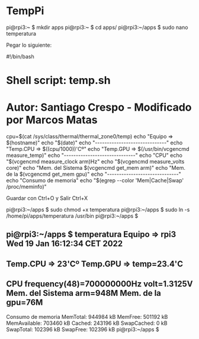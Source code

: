 # TempPi
pi@rpi3:~ $ mkdir apps
pi@rpi3:~ $ cd apps/
pi@rpi3:~/apps $ sudo nano temperatura

Pegar lo siguiente:

#!/bin/bash
# Shell script: temp.sh
# Autor: Santiago Crespo - Modificado por Marcos Matas
cpu=$(cat /sys/class/thermal/thermal_zone0/temp)
echo "Equipo => $(hostname)"
echo "$(date)"
echo "------------------------------"
echo "Temp.CPU => $((cpu/1000))'Cº"
echo "Temp.GPU => $(/usr/bin/vcgencmd measure_temp)"
echo "------------------------------"
echo "CPU"
echo "$(vcgencmd measure_clock arm)Hz"
echo "$(vcgencmd measure_volts core)"
echo "Mem. del Sistema $(vcgencmd get_mem arm)"
echo "Mem. de la $(vcgencmd get_mem gpu)"
echo "------------------------------"
echo "Consumo de memoria"
echo "$(egrep --color 'Mem|Cache|Swap' /proc/meminfo)"

Guardar con Ctrl+O y Salir Ctrl+X

pi@rpi3:~/apps $ sudo chmod +x temperatura
pi@rpi3:~/apps $ sudo ln -s /home/pi/apps/temperatura /usr/bin
pi@rpi3:~/apps $

pi@rpi3:~/apps $ temperatura
Equipo => rpi3
Wed 19 Jan 16:12:34 CET 2022
------------------------------
Temp.CPU => 23'Cº
Temp.GPU => temp=23.4'C
------------------------------
CPU
frequency(48)=700000000Hz
volt=1.3125V
Mem. del Sistema arm=948M
Mem. de la gpu=76M
------------------------------
Consumo de memoria
MemTotal: 944984 kB
MemFree: 501192 kB
MemAvailable: 703460 kB
Cached: 243196 kB
SwapCached: 0 kB
SwapTotal: 102396 kB
SwapFree: 102396 kB
pi@rpi3:~/apps $

 
